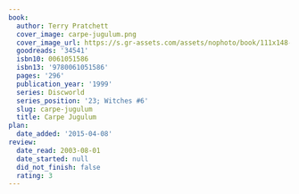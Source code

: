 ```yaml
---
book:
  author: Terry Pratchett
  cover_image: carpe-jugulum.png
  cover_image_url: https://s.gr-assets.com/assets/nophoto/book/111x148-bcc042a9c91a29c1d680899eff700a03.png
  goodreads: '34541'
  isbn10: 0061051586
  isbn13: '9780061051586'
  pages: '296'
  publication_year: '1999'
  series: Discworld
  series_position: '23; Witches #6'
  slug: carpe-jugulum
  title: Carpe Jugulum
plan:
  date_added: '2015-04-08'
review:
  date_read: 2003-08-01
  date_started: null
  did_not_finish: false
  rating: 3
---
```

